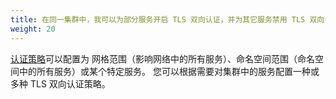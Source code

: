 ```yaml
---
title: 在同一集群中，我可以为部分服务开启 TLS 双向认证，并为其它服务禁用 TLS 双向认证吗？
weight: 20
---
```


[认证策略](/zh/docs/concepts/security/#authentication-policies)可以配置为
网格范围（影响网络中的所有服务）、命名空间范围（命名空间中的所有服务）或某个特定服务。
您可以根据需要对集群中的服务配置一种或多种 TLS 双向认证策略。
